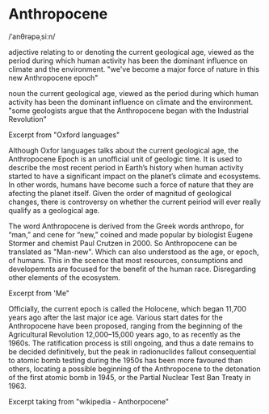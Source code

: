 # Anthropocene

/ˈanθrəpəˌsiːn/

adjective
relating to or denoting the current geological age, viewed as the period during which human activity has been the dominant influence on climate and the environment.
"we've become a major force of nature in this new Anthropocene epoch"

noun
the current geological age, viewed as the period during which human activity has been the dominant influence on climate and the environment.
"some geologists argue that the Anthropocene began with the Industrial Revolution"

Excerpt from "Oxford languages"

Although Oxfor languages talks about the current geological age, the Anthropocene Epoch is an unofficial unit of geologic time. It is used to describe the most recent period in Earth’s history when human activity started to have a significant impact on the planet’s climate and ecosystems. In other words, humans have become such a force of nature that they are afecting the planet itself. Given the order of magnitud of geological changes, there is controversy on whether the current peiriod will ever really qualify as a geological age.

The word Anthropocene is derived from the Greek words anthropo, for “man,” and cene for “new,” coined and made popular by biologist Eugene Stormer and chemist Paul Crutzen in 2000. So Anthropocene can be translated as "Man-new". Which can also understood as the age, or epoch, of humans. This in the scence that most resources, consumptions and developemnts are focused for the benefit of the human race. Disregarding other elements of the ecosystem.

Excerpt from 'Me"

Officially, the current epoch is called the Holocene, which began 11,700 years ago after the last major ice age. Various start dates for the Anthropocene have been proposed, ranging from the beginning of the Agricultural Revolution 12,000–15,000 years ago, to as recently as the 1960s. The ratification process is still ongoing, and thus a date remains to be decided definitively, but the peak in radionuclides fallout consequential to atomic bomb testing during the 1950s has been more favoured than others, locating a possible beginning of the Anthropocene to the detonation of the first atomic bomb in 1945, or the Partial Nuclear Test Ban Treaty in 1963.

Excerpt taking from "wikipedia - Anthorpocene"


